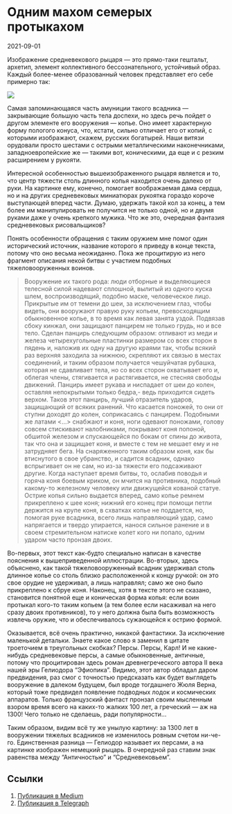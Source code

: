 # Одним махом семерых протыкахом

<p class="text-end time-holder"><time>2021-09-01</time></p>

Изображение средневекового рыцаря — это прямо-таки гештальт, архетип,
элемент коллективного бессознательного, устойчивый образ. Каждый
более-менее образованный человек представляет его себе примерно так:

![](content/img/g8r-3dRI6Eh2jEzr.jpg)

Самая запоминающаяся часть амуниции такого всадника — закрывающие
большую часть тела доспехи, но здесь речь пойдет о другом элементе его
вооружения — копье. Оно имеет характерную форму пологого конуса, что,
кстати, сильно отличает его от копий, с которыми изображают, скажем,
русских богатырей. Наши витязи орудовали просто шестами с острыми
металлическими наконечниками, западноевропейские же — такими вот,
коническими, да еще и с резким расширением у рукояти.

Интересной особенностью вышеизображенного рыцаря является и то, что
центр тяжести столь длинного копья находится очень далеко от руки. На
картинке ему, конечно, помогает воображаемая дама сердца, но и на
других средневековых миниатюрах рукоятка гораздо короче выступающей
вперед части. Думаю, удержать такой кол за конец, а тем более им
манипулировать не получится не только одной, но и двумя руками даже у
очень крепкого мужика. Что же это, очередная фантазия средневековых
рисовальщиков?

Понять особенности обращения с таким оружием мне помог один
исторический источник, название которого я приведу в конце текста,
потому что оно весьма неожиданно. Пока же процитирую из него фрагмент
описания некой битвы с участием подобных тяжеловооруженных воинов.

> Вооружение их такого рода: люди отборные и выделяющиеся телесной
> силой надевают сплошной, вылитый из одного куска шлем,
> воспроизводящий, подобно маске, человеческое лицо. Прикрытые им от
> темени до шеи, за исключением глаз, чтобы видеть, они вооружают
> правую руку копьем, превосходящим обыкновенное копье, в то время как
> левая занята уздой. Подвязав сбоку кинжал, они защищают панцирем не
> только грудь, но и все тело. Сделан панцирь следующим образом:
> отливают из меди и железа четырехугольные пластинки размером со всех
> сторон в пядень и, наложив их одну на другую краями так, чтобы
> всякий раз верхняя заходила за нижнюю, скрепляют их связью в местах
> соединений, и таким образом получается чешуйчатая рубашка, которая
> не сдавливает тела, но со всех сторон охватывает его и, облегая
> члены, стягивается и растягивается, не стесняя свободы движений.
> Панцирь имеет рукава и ниспадает от шеи до колен, оставляя
> непокрытыми только бедра,- ведь приходится сидеть верхом.
> Таков этот панцирь, лучший отразитель ударов, защищающий от всяких
> ранений. Что касается поножей, то они от ступни доходят до колен,
> соприкасаясь с панцирем. Подобными же латами <…> снабжают и коня,
> ноги одевают поножами, голову совсем стискивают налобниками,
> покрывают коня попоной, обшитой железом и спускающейся по бокам от
> спины до живота, так что она и защищает коня, и вместе с тем не
> мешает ему и не затрудняет бега. На снаряженного таким образом коня,
> как бы втиснутого в свое убранство, и садится всадник, однако
> вспрыгивает он не сам, но из-за тяжести его подсаживают другие.
> Когда наступает время битвы, то, ослабив поводья и горяча коня
> боевым криком, он мчится на противника, подобный какому-то железному
> человеку или движущейся кованой статуе. Острие копья сильно выдается
> вперед, само копье ремнем прикреплено к шее коня; нижний его конец
> при помощи петли держится на крупе коня, в схватках копье не
> поддается, но, помогая руке всадника, всего лишь направляющий удар,
> само напрягается и твердо упирается, нанося сильное ранение и в
> своем стремительном натиске колет кого ни попало, одним ударом часто
> пронзая двоих.

Во-первых, этот текст как-будто специально написан в качестве пояснения
к вышеприведенной иллюстрации. Во-вторых, здесь объяснено, как такой
тяжеловооруженный всадник удерживал столь длинное копье со столь близко
расположенной к концу ручкой: он это свое орудие не удерживал, а лишь
направлял; само же оно было прикреплено к сбруе коня. Наконец, хотя в
тексте этого не сказано, становится понятной еще и коническая форма
копья: если воин протыкал кого-то таким копьем (а тем более если
насаживал на него сразу двоих противников), то у него должна была быть
возможность извлечь оружие, что и обеспечивалось сужающейся к острию
формой.

Оказывается, всё очень практично, никакой фантастики. За исключение
маленькой детальки. Знаете какое слово я заменил в цитате троеточием в
треугольных скобках? Персы. Персы, Карл! И не какие-нибудь
средневековые персы, а самые обыкновенные, античные, потому что
процитирован здесь роман древнегреческого автора II века нашей эры
Гелиодора “Эфиопика”. Видимо, этот автор обладал даром предвидения, раз
смог с точностью предсказать как будет выглядеть вооружение в далеком
будущем, был вроде тогдашнего Жюля Верна, который тоже предвидел
появление подводных лодок и космических аппаратов. Только французский
фантаст пронзал своим мысленным взором время всего на каких-то жалких
100 лет, а греческий — аж на 1300! Чего только не сделаешь, ради
популярности…

Таким образом, видим всё ту же унылую картину: за 1300 лет в вооружении
тяжелых всадников не изменилось ровным счетом ни-че-го. Единственная
разница — Гелиодор называет их персами, а на картинке изображен
немецкий рыцарь. В очередной раз ставим знак равенства между
“Античностью” и “Средневековьем”.




## Ссылки

1. [Публикация в Medium](https://yababay.medium.com/одним-махом-семерых-протыкахом-6542b23ed4ef)
1. [Публикация в Telegraph](https://telegra.ph/Odnim-mahom-semeryh-protykahom-09-01)